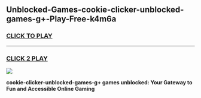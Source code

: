
## Unblocked-Games-cookie-clicker-unblocked-games-g+-Play-Free-k4m6a
<h3>
<a href="https://premium76.site?title=cookie-clicker-unblocked-games-g+&ref=19M">CLICK TO PLAY</a></h3>
<hr>

<h3>
<a href="https://premium76.site?title=cookie-clicker-unblocked-games-g+&ref=19M">CLICK 2 PLAY</a>
  
</h3>

<a href="https://premium76.site?title=cookie-clicker-unblocked-games-g+&ref=19M"><img src="https://clearcache.store/games.png"></a>


**cookie-clicker-unblocked-games-g+ games unblocked: Your Gateway to Fun and Accessible Online Gaming**
